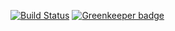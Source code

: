 
[![Build Status](https://travis-ci.org/elandamor/react-boilerplate.svg?branch=master)](https://travis-ci.org/elandamor/react-boilerplate)
[![Greenkeeper badge](https://badges.greenkeeper.io/elandamor/react-boilerplate.svg)](https://greenkeeper.io/)
